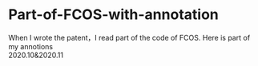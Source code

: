 # Part-of-FCOS-with-annotation
When I wrote the patent，I read part of the code of FCOS.  Here is part of my annotions  
2020.10&2020.11
